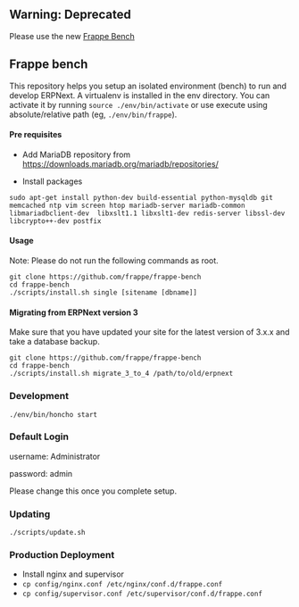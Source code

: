 ## Warning: Deprecated

Please use the new [Frappe Bench](https://github.com/frappe/bench)

## Frappe bench

This repository helps you setup an isolated environment (bench) to run and
develop ERPNext. A virtualenv is installed in the env directory. You can
activate it by running `source ./env/bin/activate` or use execute using
absolute/relative path (eg, `./env/bin/frappe`).

#### Pre requisites

* Add MariaDB repository from https://downloads.mariadb.org/mariadb/repositories/

* Install packages
```
sudo apt-get install python-dev build-essential python-mysqldb git memcached ntp vim screen htop mariadb-server mariadb-common libmariadbclient-dev  libxslt1.1 libxslt1-dev redis-server libssl-dev libcrypto++-dev postfix
```

#### Usage

Note: Please do not run the following commands as root.

```
git clone https://github.com/frappe/frappe-bench
cd frappe-bench
./scripts/install.sh single [sitename [dbname]]
```

#### Migrating from ERPNext version 3

Make sure that you have updated your site for the latest version of 3.x.x and take a database backup.
```
git clone https://github.com/frappe/frappe-bench
cd frappe-bench
./scripts/install.sh migrate_3_to_4 /path/to/old/erpnext
```

### Development
```
./env/bin/honcho start
```

### Default Login

username: Administrator

password: admin

Please change this once you complete setup.

### Updating

```
./scripts/update.sh
```

### Production Deployment
* Install nginx and supervisor
* `cp config/nginx.conf /etc/nginx/conf.d/frappe.conf`
* `cp config/supervisor.conf /etc/supervisor/conf.d/frappe.conf`
